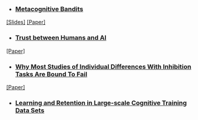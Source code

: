 * ### [Metacognitive Bandits](metaban.md)
[[Slides]](metaban.pdf) [[Paper]](https://escholarship.org/content/qt7xc470dt/qt7xc470dt.pdf)<br>

* ### [Trust between Humans and AI](trust.md) 
[[Paper]](trust_review.pdf)<br>

* ### [Why Most Studies of Individual Differences With Inhibition Tasks Are Bound To Fail](p.md) 
[[Paper]](p.pdf)<br>

* ### [Learning and Retention in Large-scale Cognitive Training Data Sets](lumos.md)<br>

